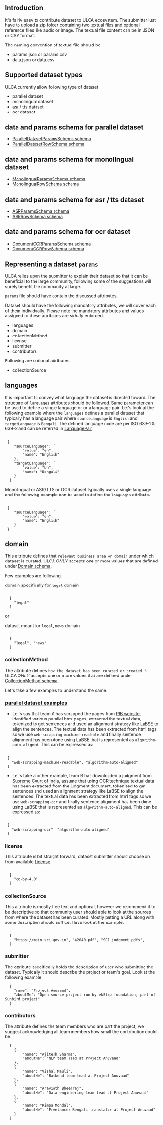 ## Introduction
It's fairly easy to contribute dataset to ULCA ecosystem. The submitter just have to upload a zip folder containing two textual files and optional reference files like audio or image. The textual file content can be in JSON or CSV format.
 
The naming convention of textual file should be
 - params.json or params.csv
 - data.json or data.csv
 
## Supported dataset types
ULCA currently allow following type of dataset
 - parallel dataset
 - monolingual dataset
 - asr / tts dataset
 - ocr dataset
 
## data and params schema for parallel dataset
 - [ParallelDatasetParamsSchema schema](../../dataset-schema.yml#ParallelDatasetParamsSchema)
 - [ParallelDatasetRowSchema schema](../../dataset-schema.yml#ParallelDatasetRowSchema)
 
## data and params schema for monolingual dataset
 - [MonolingualParamsSchema schema](../../dataset-schema.yml#MonolingualParamsSchema)
 - [MonolingualRowSchema schema](../../dataset-schema.yml#MonolingualRowSchema)
 
## data and params schema for asr / tts dataset
 - [ASRParamsSchema schema](../../dataset-schema.yml#ASRParamsSchema)
 - [ASRRowSchema schema](../../dataset-schema.yml#ASRRowSchema)
 
## data and params schema for ocr dataset
 - [DocumentOCRParamsSchema schema](../../dataset-schema.yml#DocumentOCRParamsSchema)
 - [DocumentOCRRowSchema schema](../../dataset-schema.yml#DocumentOCRRowSchema)
 
## Representing a dataset `params`
ULCA relies upon the submitter to explain their dataset so that it can be beneficial to the large community, following some of the suggestions will surely benefit the community at large.

`params` file should have contain the discussed attributes.

Dataset should have the following mandatory attributes, we will cover each of them individually. Please note the mandatory attributes and values assigned to these attributes are _strictly_ enforced.
 - languages
 - domain
 - collectionMethod
 - license
 - submitter
 - contributors
 
Following are optional attributes
 - collectionSource
 
## languages
It is important to convey what language the dataset is directed toward. The structure of `languages` attributes should be followed. Same parameter can be used to define a single language or or a language pair. Let's look at the following example where the `languages` defines a parallel dataset that typically has a language pair where `sourceLanguage` is `English` and `targetLanguage` is `Bengali`. The defined language code are per ISO 639-1 & 639-2 and can be referred in [LanguagePair](../../common-schemas.yml#LanguagePair)
 
```

 {
    "sourceLanguage": {
        "value": "en",
        "name": "English"
    },
    "targetLanguage": {
        "value": "bn",
        "name": "Bengali"
    }
  }

```
Monolingual or ASR/TTS or OCR dataset typically uses a single language and the following example can be used to define the `languages` attribute.
 
```

 {
    "sourceLanguage": {
        "value": "en",
        "name": "English"
    }
 }

```
 
## domain
This attribute defines that `relevant business area or domain` under which dataset is curated. ULCA _ONLY_ accepts  one or more values that are defined under [Domain schema](../../common-schemas.yml#Domain).
 
Few examples are following
 
domain specifically for `legal` domain
```

  [
    "legal"
  ]

```
or
 
dataset meant for `legal`, `news` domain
```

  [
    "legal", "news"
  ]

```
 
### collectionMethod
The attribute defines `how the dataset has been curated or created ?`. ULCA _ONLY_ accepts  one or more values that are defined under [CollectionMethod schema](../../common-schemas.yml#CollectionMethod).
 
Let's take a few examples to understand the same.
### [parallel dataset examples](./examples/dataset/parallel-dataset)
 
 - Let's say that team A has scrapped the pages from [PIB website](https://www.pib.gov.in/Allrel.aspx), identified various parallel html pages, extracted the textual data, tokenized to get sentences and used an alignment strategy like LaBSE to align the sentences.
 The textual data has been extracted from html tags so we use `web-scrapping-machine-readable` and finally sentence alignment has been done using LaBSE that is represented as `algorithm-auto-aligned`. This can be expressed as:
 
 ```

  [
    "web-scrapping-machine-readable", "algorithm-auto-aligned"
  ]
 
 ```
 
 - Let's take another example, team B has downloaded a judgment from [Supreme Court of India](https://main.sci.gov.in), assume that using OCR technique textual data has been extracted from the judgment document, tokenized to get sentences and used an alignment strategy like LaBSE to align the sentences.
 The textual data has been extracted from html tags so we use `web-scrapping-ocr` and finally sentence alignment has been done using LaBSE that is represented as `algorithm-auto-aligned`. This can be expressed as:
 
 ```

  [
    "web-scrapping-ocr", "algorithm-auto-aligned"
  ]
 
 ```
### license
This attribute is bit straight forward, dataset submitter should choose on from available [License](../../common-schemas.yml#License).

```

  [
    "cc-by-4.0"
  ]

```
### collectionSource
This attribute is mostly free text and optional, however we recommend it to be descriptive so that community user should able to look at the sources from where the dataset has been curated. Mostly putting a URL along with some description should suffice. Have look at the example.

```

  [
    "https://main.sci.gov.in", "42040.pdf", "SCI judgment pdfs", 
  ]

```
### submitter
The attribute specifically holds the description of user who submitting the dataset. Typically it should describe the project or team's goal. Look at the following example

```
  {
    "name": "Project Anuvaad",
    "aboutMe": "Open source project run by ekStep foundation, part of Sunbird project"
  }
```

### contributors
The attribute defines the team members who are part the project, we suggest acknowledging all team members how small the contribution could be.

```
  [
    {
        "name": "Ajitesh Sharma",
        "aboutMe": "NLP team lead at Project Anuvaad"
    },
    {
        "name": "Vishal Mauli",
        "aboutMe": "Backend team lead at Project Anuvaad"
    },
    {
        "name": "Aravinth Bheemraj",
        "aboutMe": "Data engineering team lead at Project Anuvaad"
    },
    {
        "name": "Rimpa Mondal",
        "aboutMe": "Freelancer Bengali translator at Project Anuvaad"
    }
  ]

```
